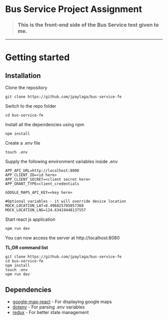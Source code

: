 # Bus Service Project Assignment

> ### This is the front-end side of the Bus Service test given to me.

----------

# Getting started

## Installation

Clone the repository

    git clone https://github.com/jpaylaga/bus-service-fe

Switch to the repo folder

    cd bus-service-fe

Install all the dependencies using npm

    npm install

Create a .env file

    touch .env
    
Supply the following environment variables inside .env

```
APP_API_URL=http://localhost:8000
APP_CLIENT_ID=<id here>
APP_CLIENT_SECRET=<client secret here>
APP_GRANT_TYPE=client_credentials

GOOGLE_MAPS_API_KEY=<key here>

#Optional variables - it will override device location
MOCK_LOCATION_LAT=8.496825705057368
MOCK_LOCATION_LNG=124.63419448137557
```

Start react js application

    npm run dev

You can now access the server at http://localhost:8080

**TL;DR command list**

    git clone https://github.com/jpaylaga/bus-service-fe
    cd bus-service-fe
    npm install
    touch .env
    npm run dev

## Dependencies

- [google-map-react](https://github.com/google-map-react/google-map-react) - For displaying google maps
- [dotenv](https://github.com/motdotla/dotenv) - For parsing .env variables
- [redux](https://github.com/reduxjs/redux) - For better state management
